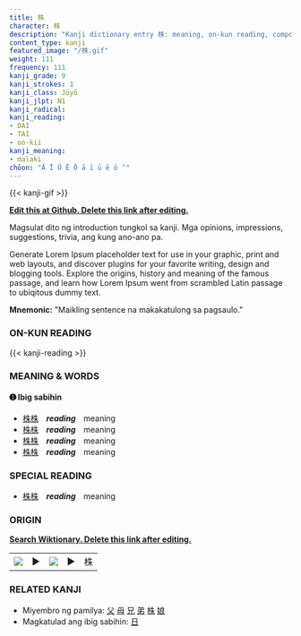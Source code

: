 ```yaml
---
title: 株
character: 株
description: "Kanji dictionary entry 株: meaning, on-kun reading, compounds, origin, related kanji"
content_type: kanji
featured_image: "/株.gif"
weight: 111
frequency: 111
kanji_grade: 9
kanji_strokes: 1
kanji_class: Jōyō
kanji_jlpt: N1
kanji_radical: 
kanji_reading: 
- DAI
- TAI
- oo-kii
kanji_meaning:
- malaki
chōon: "Ā Ī Ū Ē Ō ā ī ū ē ō ’"
---
```

[//]: # (Don't edit the line below. Kanji animated GIF code is automatically generated.)
{{< kanji-gif >}}

[//]: # (Edit below this line.)

**[Edit this at Github. Delete this link after editing.](https://github.com/tim0g/tim/tree/main/content/kanji/株/index.md)**

Magsulat dito ng introduction tungkol sa kanji. Mga opinions, impressions, suggestions, trivia, ang kung ano-ano pa.

Generate Lorem Ipsum placeholder text for use in your graphic, print and web layouts, and discover plugins for your favorite writing, design and blogging tools. Explore the origins, history and meaning of the famous passage, and learn how Lorem Ipsum went from scrambled Latin passage to ubiqitous dummy text.
 
**Mnemonic:** "Maikling sentence na makakatulong sa pagsaulo."

### ON-KUN READING

[//]: # (Don't edit the line below. ON-KUN READING code is automatically generated.)
{{< kanji-reading >}}

### MEANING & WORDS

#### ➊ **Ibig sabihin**
  - [株](../株)[株](../株)　***reading***　meaning
  - [株](../株)[株](../株)　***reading***　meaning
  - [株](../株)[株](../株)　***reading***　meaning
  - [株](../株)[株](../株)　***reading***　meaning

### SPECIAL READING
  - [株](../株)[株](../株)　***reading***　meaning

### ORIGIN

**[Search Wiktionary. Delete this link after editing.](https://wiktionary.org/wiki/株)**
<table class="kanji-table"><tr><td>
<img src="60px-株-bronze.svg.png">
</td><td>▶</td><td>
<img src="60px-株-oracle.svg.png">
</td><td>▶</td>
<td class="kanji-origin">株</td>
</tr></table>

### RELATED KANJI
- Miyembro ng pamilya: [父](../父) [母](../母) [兄](../兄) [弟](../弟) [株](../株) [娘](../娘)
- Magkatulad ang ibig sabihin: [日](../日)
